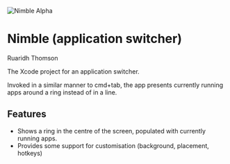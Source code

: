 ![Nimble Alpha](https://github.com/echelous/Nimble/raw/master/screenshot.png)

# Nimble (application switcher) #
Ruaridh Thomson

The Xcode project for an application switcher.

Invoked in a similar manner to cmd+tab, the app presents currently running apps around a ring instead of in a line.

## Features ##
* Shows a ring in the centre of the screen, populated with currently running apps.
* Provides some support for customisation (background, placement, hotkeys)
